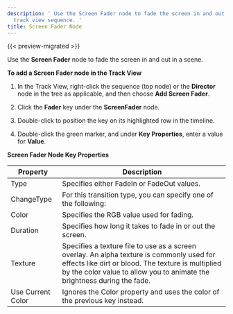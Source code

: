 ```yaml
---
description: ' Use the Screen Fader node to fade the screen in and out in a Open 3D Engine
  track view sequence. '
title: Screen Fader Node
---
```


{{< preview-migrated >}}

Use the **Screen Fader** node to fade the screen in and out in a scene.

**To add a Screen Fader node in the Track View**

1. In the Track View, right\-click the sequence (top node) or the **Director** node in the tree as applicable, and then choose **Add Screen Fader**.

1. Click the **Fader** key under the **ScreenFader** node.

1. Double\-click to position the key on its highlighted row in the timeline.

1. Double\-click the green marker, and under **Key Properties**, enter a value for **Value**.




**Screen Fader Node Key Properties**

| Property | Description |
| --- | --- |
| Type | Specifies either FadeIn or FadeOut values. |
| ChangeType |  For this transition type, you can specify one of the following:    |
| Color | Specifies the RGB value used for fading. |
| Duration | Specifies how long it takes to fade in or out the screen. |
| Texture |  Specifies a texture file to use as a screen overlay. An alpha texture is commonly used for effects like dirt or blood. The texture is multiplied by the color value to allow you to animate the brightness during the fade.  |
| Use Current Color | Ignores the Color property and uses the color of the previous key instead. |
